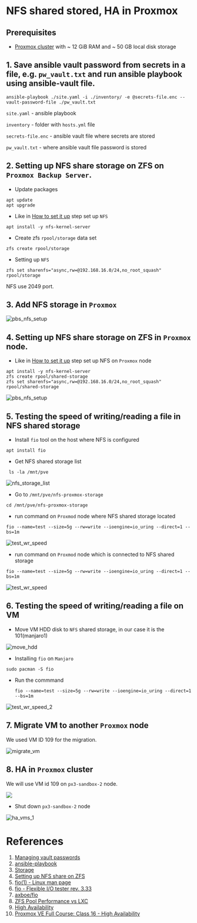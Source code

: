 # NFS shared stored, HA in Proxmox #

## Prerequisites
- [Proxmox cluster](https://www.proxmox.com/en/proxmox-ve/get-started) with ~ 12 GiB RAM and ~ 50 GB local disk storage


## 1. Save ansible vault password from secrets in a file, e.g. `pw_vault.txt` and run ansible playbook using ansible-vault file.

```
ansible-playbook ./site.yaml -i ./inventory/ -e @secrets-file.enc --vault-password-file ./pw_vault.txt
```

`site.yaml` - ansible playbook

`inventory` - folder with `hosts.yml` file

`secrets-file.enc` - ansible vault file where secrets are stored

`pw_vault.txt` - where ansible vault file password is stored

## 2. Setting up NFS share storage on ZFS on `Proxmox Backup Server`.

 - Update packages
  
  ```
  apt update
  apt upgrade
  ```

 - Like in [How to set it up](https://github.com/Alliedium/awesome-linux-config/blob/master/proxmox7/zfs/how-to-share-zfs-via-nfs-on-linux.md#how-to-set-it-up) step set up `NFS`
  
  ```
  apt install -y nfs-kernel-server
  ```

  - Create zfs `rpool/storage` data set
  
  ```
  zfs create rpool/storage
  ```

  - Setting up `NFS`
  
  ```
  zfs set sharenfs="async,rw=@192.168.16.0/24,no_root_squash" rpool/storage
  ```

  NFS use 2049 port.

  ## 3. Add NFS storage in `Proxmox`

  ![pbs_nfs_setup](./images/pbs_nfs_setup.png)

  ## 4. Setting up NFS share storage on ZFS in `Proxmox` node.

  - Like in [How to set it up](https://github.com/Alliedium/awesome-linux-config/blob/master/proxmox7/zfs/how-to-share-zfs-via-nfs-on-linux.md#how-to-set-it-up) step set up NFS on `Proxmox` node

  ```
  apt install -y nfs-kernel-server
  zfs create rpool/shared-storage
  zfs set sharenfs="async,rw=@192.168.16.0/24,no_root_squash" rpool/shared-storage
  ```

  ![pbs_nfs_setup](./images/pbs_nfs_setup_1.png)

  ## 5. Testing the speed of writing/reading a file in NFS shared storage

  - Install `fio` tool on the host where NFS is configured
  
  ```
  apt install fio
  ```

  - Get NFS shared storage list
  
  ```
   ls -la /mnt/pve
  ```

  ![nfs_storage_list](./images/nfs_storage_list.png)

  - Go to `/mnt/pve/nfs-proxmox-storage`
  
  ```
  cd /mnt/pve/nfs-proxmox-storage
  ```
  
  - run command on `Proxmod` node where NFS shared storage located
  
  ```
  fio --name=test --size=5g --rw=write --ioengine=io_uring --direct=1 --bs=1m
  ```

  ![test_wr_speed](./images/test_wr_speed.png)

  - run command on `Proxmod` node which is connected to NFS shared storage
  
  ```
  fio --name=test --size=5g --rw=write --ioengine=io_uring --direct=1 --bs=1m
  ```

  ![test_wr_speed](./images/test_wr_speed_1.png)


## 6. Testing the speed of writing/reading a file on VM

- Move VM HDD disk to `NFS` shared storage, in our case it is the 101(manjaro1)

![move_hdd](./images/move_hdd.png)

- Installing `fio` on `Manjaro`

```
sudo pacman -S fio
```

- Run the commmand

  ```
  fio --name=test --size=5g --rw=write --ioengine=io_uring --direct=1 --bs=1m
  ```
 
 ![test_wr_speed_2](./images/test_wr_speed_2.png)
 
## 7. Migrate VM to another `Proxmox` node

We used VM ID 109 for the migration.

![migrate_vm](./images/migrate_vm.png)

## 8. HA in `Proxmox` cluster
 We will use VM id 109 on `px3-sandbox-2` node.

![](./images/ha_vms.png)

- Shut down `px3-sandbox-2` node

![ha_vms_1](./images/ha_vms_1.png)

# References

1. [Managing vault passwords](https://docs.ansible.com/ansible/latest/vault_guide/vault_managing_passwords.html)
2. [ansible-playbook](https://docs.ansible.com/ansible/latest/cli/ansible-playbook.html)
3. [Storage](https://pve.proxmox.com/wiki/Storage)
4. [Setting up NFS share on ZFS](https://github.com/Alliedium/awesome-linux-config/blob/master/proxmox7/zfs/how-to-share-zfs-via-nfs-on-linux.md)
5. [fio(1) - Linux man page](https://linux.die.net/man/1/fio)
6. [fio - Flexible I/O tester rev. 3.33](https://fio.readthedocs.io/en/latest/fio_doc.html)
7. [axboe/fio](https://github.com/axboe/fio)
8. [ZFS Pool Performance vs LXC](https://forum.proxmox.com/threads/zfs-pool-performance-vs-lxc.104543/)
9. [High Availability](https://pve.proxmox.com/wiki/High_Availability)
10. [Proxmox VE Full Course: Class 16 - High Availability](https://www.youtube.com/watch?v=1nEs1ZvGbTM) 